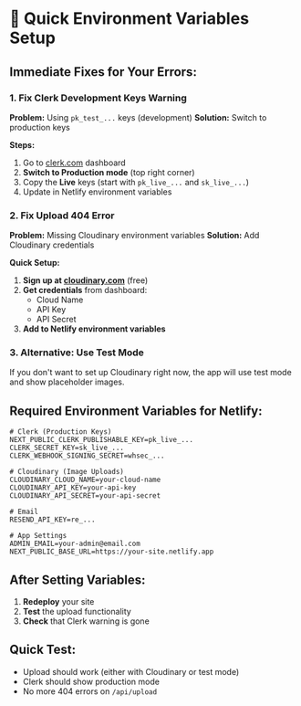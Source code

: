 # 🚀 Quick Environment Variables Setup

## **Immediate Fixes for Your Errors:**

### 1. **Fix Clerk Development Keys Warning**
**Problem:** Using `pk_test_...` keys (development)
**Solution:** Switch to production keys

**Steps:**
1. Go to [clerk.com](https://clerk.com) dashboard
2. **Switch to Production mode** (top right corner)
3. Copy the **Live** keys (start with `pk_live_...` and `sk_live_...`)
4. Update in Netlify environment variables

### 2. **Fix Upload 404 Error**
**Problem:** Missing Cloudinary environment variables
**Solution:** Add Cloudinary credentials

**Quick Setup:**
1. **Sign up at [cloudinary.com](https://cloudinary.com)** (free)
2. **Get credentials** from dashboard:
   - Cloud Name
   - API Key  
   - API Secret
3. **Add to Netlify environment variables**

### 3. **Alternative: Use Test Mode**
If you don't want to set up Cloudinary right now, the app will use test mode and show placeholder images.

## **Required Environment Variables for Netlify:**

```
# Clerk (Production Keys)
NEXT_PUBLIC_CLERK_PUBLISHABLE_KEY=pk_live_...
CLERK_SECRET_KEY=sk_live_...
CLERK_WEBHOOK_SIGNING_SECRET=whsec_...

# Cloudinary (Image Uploads)
CLOUDINARY_CLOUD_NAME=your-cloud-name
CLOUDINARY_API_KEY=your-api-key
CLOUDINARY_API_SECRET=your-api-secret

# Email
RESEND_API_KEY=re_...

# App Settings
ADMIN_EMAIL=your-admin@email.com
NEXT_PUBLIC_BASE_URL=https://your-site.netlify.app
```

## **After Setting Variables:**
1. **Redeploy** your site
2. **Test** the upload functionality
3. **Check** that Clerk warning is gone

## **Quick Test:**
- Upload should work (either with Cloudinary or test mode)
- Clerk should show production mode
- No more 404 errors on `/api/upload`
